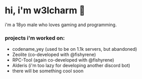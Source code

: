 # hi, i'm w3lcharm 👋
i'm a 18yo male who loves gaming and programming.

### projects i'm worked on:
- codename_yey (used to be on 1.1k servers, but abandoned)
- Zeolite (co-developed with @fishyrene)
- RPC-Tool (again co-developed with @fishyrene)
- Alderis (i'm too lazy for developing another discord bot)
- there will be something cool soon
